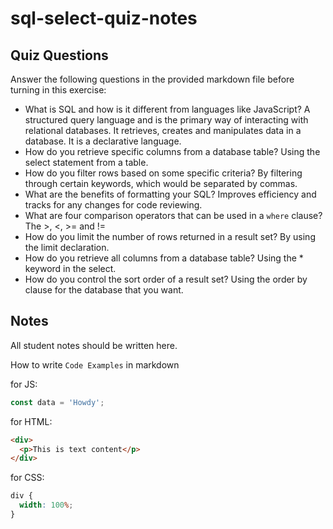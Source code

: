 # sql-select-quiz-notes

## Quiz Questions

Answer the following questions in the provided markdown file before turning in this exercise:

- What is SQL and how is it different from languages like JavaScript?
  A structured query language and is the primary way of interacting with relational databases. It retrieves, creates and manipulates data in a database. It is a declarative language.
- How do you retrieve specific columns from a database table?
  Using the select statement from a table.
- How do you filter rows based on some specific criteria?
  By filtering through certain keywords, which would be separated by commas.
- What are the benefits of formatting your SQL?
  Improves efficiency and tracks for any changes for code reviewing.
- What are four comparison operators that can be used in a `where` clause?
  The >, <, >= and !=
- How do you limit the number of rows returned in a result set?
  By using the limit declaration.
- How do you retrieve all columns from a database table?
  Using the \* keyword in the select.
- How do you control the sort order of a result set?
  Using the order by clause for the database that you want.

## Notes

All student notes should be written here.

How to write `Code Examples` in markdown

for JS:

```javascript
const data = 'Howdy';
```

for HTML:

```html
<div>
  <p>This is text content</p>
</div>
```

for CSS:

```css
div {
  width: 100%;
}
```
